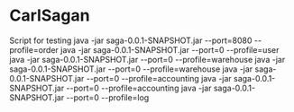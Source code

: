 # CarlSagan

Script for testing
java -jar saga-0.0.1-SNAPSHOT.jar --port=8080 --profile=order
java -jar saga-0.0.1-SNAPSHOT.jar --port=0 --profile=user
java -jar saga-0.0.1-SNAPSHOT.jar --port=0 --profile=warehouse
java -jar saga-0.0.1-SNAPSHOT.jar --port=0 --profile=warehouse
java -jar saga-0.0.1-SNAPSHOT.jar --port=0 --profile=accounting
java -jar saga-0.0.1-SNAPSHOT.jar --port=0 --profile=accounting
java -jar saga-0.0.1-SNAPSHOT.jar --port=0 --profile=log
